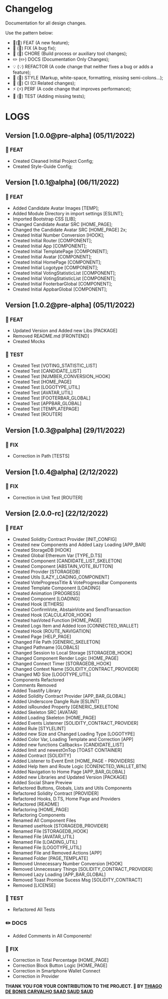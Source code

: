 # Changelog

Documentation for all design changes.

Use the pattern below:

- 🎸(:guitar:) FEAT (A new feature);
- 🐛 (:bug:) FIX (A bug fix);
- 🤖 (:robot:) CHORE (Build process or auxiliary tool changes);
- ✏️ (:pencil2:) DOCS (Documentation Only Changes);
- 💡 (:bulb:) REFACTOR (A code change that neither fixes a bug or adds a feature);
- 💄 (:lipstick:) STYLE (Markup, white-space, formatting, missing semi-colons...);
- 🎡 (:ferris_wheel:) CI (CI Related changes);
- ⚡ (:zap:) PERF (A code change that improves performance);
- 💍 (:ring:) TEST (Adding missing tests);

# LOGS

## Version [1.0.0@pre-alpha] (05/11/2022)

### :guitar: FEAT

- Created Cleaned Initial Project Config;
- Created Style-Guide Config;

## Version [1.0.1@alpha] (06/11/2022)

### :guitar: FEAT

- Added Candidate Avatar Images [TEMP];
- Added Module Directory in import settings [ESLINT];
- Imported Bootstrap CSS [LIB];
- Changed Candidate Avatar SRC [HOME_PAGE];
- Changed the Candidate Avatar SRC [HOME_PAGE] 2x;
- Created Initial Number Conversion [HOOK];
- Created Initial Router [COMPONENT];
- Created Initial App [COMPONENT];
- Created Initial TemplatePage [COMPONENT];
- Created Initial Avatar [COMPONENT];
- Created Initial HomePage [COMPONENT];
- Created Initial Logotype [COMPONENT];
- Created Initial VotingStatisticList [COMPONENT];
- Created Initial VotingStatisticList [COMPONENT];
- Created Initial FooterbarGlobal [COMPONENT];
- Created Initial AppbarGlobal [COMPONENT];

## Version [1.0.2@pre-alpha] (05/11/2022)

### :guitar: FEAT

- Updated Version and Added new Libs [PACKAGE]
- Removed README.md [FRONTEND]
- Created Mocks

### :ring: TEST

- Created Test [VOTING_STATISTIC_LIST]
- Created Test [CANDIDATE_LIST]
- Created Test [NUMBER_CONVERSION_HOOK]
- Created Test [HOME_PAGE]
- Created Test [LOGOTYPE_UTIL]
- Created Test [AVATAR_UTIL]
- Created Test [FOOTERBAR_GLOBAL]
- Created Test [APPBAR_GLOBAL]
- Created Test [TEMPLATEPAGE]
- Created Test [ROUTER]

## Version [1.0.3@palpha] (29/11/2022)

### :bug: FIX

- Correction in Path [TESTS]

## Version [1.0.4@alpha] (2/12/2022)

### :bug: FIX

- Correction in Unit Test [ROUTER]

## Version [2.0.0-rc] (22/12/2022)

### :guitar: FEAT

- Created Solidity Contract Provider [INIT_CONFIG]
- Created new Components and Added Lazy Loading [APP_BAR]
- Created StorageDB [HOOK]
- Created Global Ethereum Var [TYPE_D.TS]
- Created Component [CANDIDATE_LIST_SKELETON]
- Created Component [ABSTAIN_VOTE_BUTTON]
- Created Provider [STORAGEDB]
- Created Utils [LAZY_LOADING_COMPONENT]
- Created VoteProgressTitle & VoteProgressBar Components
- Created Template Component [LOADING]
- Created Animation [PROGRESS]
- Created Component [LOADING]
- Created Hook [ETHERS]
- Created ConfirmVote, AbstainVote and SendTransaction
- Created Hook [CALCULATOR_HOOK]
- Created hasVoted Function [HOME_PAGE]
- Created Logs Item and Added Icon [CONNECTED_WALLET]
- Created Hook [ROUTE_NAVIGATION]
- Created Page [HELP_PAGE]
- Changed File Path [GENERIC_SKELETON]
- Changed Pathname [GLOBALS]
- Changed Session to Local Storage [STORAGEDB_HOOK]
- Changed Component Render Logic [HOME_PAGE]
- Changed Connect Timer [STORAGEDB_HOOK]
- Changed Context Name [SOLIDITY_CONTRACT_PROVIDER]
- Changed MD Size [LOGOTYPE_UTIL]
- Components Refactored
- Comments Removed
- Added Toastify Library
- Added Solidity Contract Provider [APP_BAR_GLOBAL]
- Added Underscore Dangle Rule [ESLINT]
- Added isRounded Property [GENERIC_SKELETON]
- Added Skeleton SRC [AVATAR]
- Added Loading Skeleton [HOME_PAGE]
- Added Events Listenner [SOLIDITY_CONTRACT_PROVIDER]
- Added Rule [STYLELINT]
- Added new Size and Changed Loading Type [LOGOTYPE]
- Added Color Var, Loading Template and Correction [APP]
- Added new functions Callbacks= [CANDIDATE_LIST]
- Added limit and newestOnTop [TOAST CONTAINER]
- Added Contract [SOLIDITY]
- Added Listener to Event Emit [HOME_PAGE - PROVIDERS]
- Added Help Item and Route Logic [CONENCTED_WALLET_BTN]
- Added Navigation to Home Page [APP_BAR_GLOBAL]
- Added new Libraries and Updated Version [PACKAGE]
- Added Social Share Preview
- Refactored Buttons, Globals, Lists and Utils Components
- Refactored Solidity Contract [PROVIDER]
- Refactored Hooks, D.TS, Home Page and Providers
- Refactored [README]
- Refactoring [HOME_PAGE]
- Refactoring Components
- Renamed All Component Files
- Renamed useHook [STORAGEDB_PROVIDER]
- Renamed File [STORAGEDB_HOOK]
- Renamed File [AVATAR_UTIL]
- Renamed File [LOADING_UTIL]
- Renamed File [LOGOTYPE_UTIL]
- Renamed File and Removed Actions [APP]
- Renamed Folder [PAGE_TEMPLATE]
- Removed Unnecessary Number Conversion [HOOK]
- Removed Unnecessary Things [SOLIDITY_CONTRACT_PROVIDER]
- Removed Lazy Loading [APP_BAR_GLOBAL]
- Removed Toast Promise Sucess Msg [SOLIDITY_CONTRACT]
- Removed [LICENSE]

### :ring: TEST

- Refactored All Tests

### :pencil2: DOCS

- Added Comments in All Components!

### :bug: FIX

- Correction in Total Percentage [HOME_PAGE]
- Correction Block Button Logic [HOME_PAGE]
- Correction in Smartphone Wallet Connect
- Correction in Provider

**THANK YOU FOR YOUR CONTRIBUTION TO THE PROJECT. 💖
BY [THIAGO DE BONIS CARVALHO SAAD SAUD SAUD](https://www.linkedin.com/in/thiagosaud/)**
